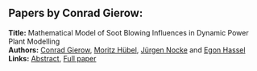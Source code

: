 <h2>Papers by Conrad Gierow:</h2>
<p>
<b>Title:</b> Mathematical Model of Soot Blowing Influences in Dynamic Power Plant Modelling<br />
<b>Authors:</b> <a href="../authors/author_106.html">Conrad Gierow</a>, <a href="../authors/author_143.html">Moritz Hübel</a>, <a href="../authors/author_214.html">Jürgen Nocke</a> and <a href="../authors/author_126.html">Egon Hassel</a><br />
<b>Links:</b> <a href="../abstracts/abstract_76.pdf">Abstract</a>, <a href="../submissions/ecp15118707_GierowHubelNockeHassel.pdf">Full paper</a>
</p>